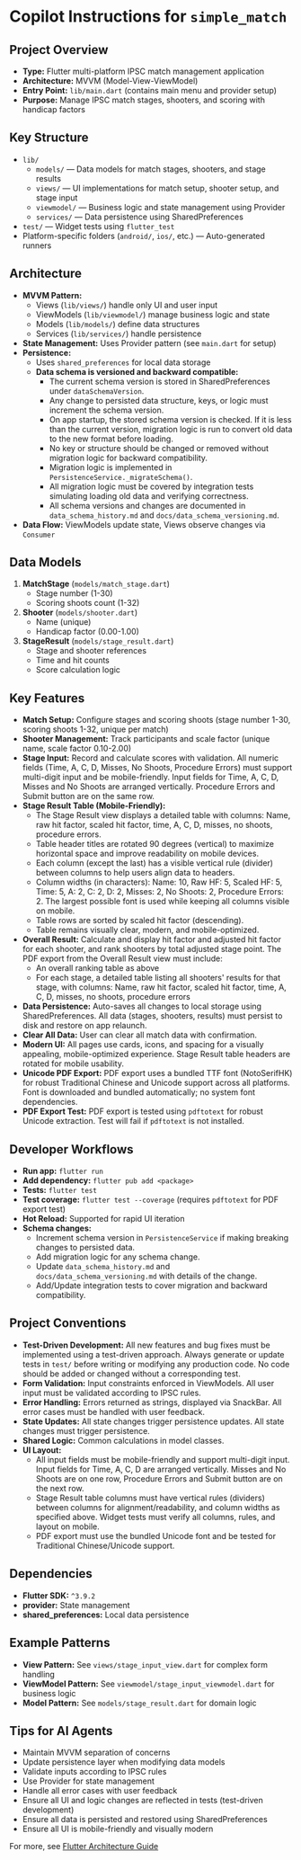 # Copilot Instructions for `simple_match`

## Project Overview
- **Type:** Flutter multi-platform IPSC match management application
- **Architecture:** MVVM (Model-View-ViewModel)
- **Entry Point:** `lib/main.dart` (contains main menu and provider setup)
- **Purpose:** Manage IPSC match stages, shooters, and scoring with handicap factors

## Key Structure
- `lib/`
  - `models/` — Data models for match stages, shooters, and stage results
  - `views/` — UI implementations for match setup, shooter setup, and stage input
  - `viewmodel/` — Business logic and state management using Provider
  - `services/` — Data persistence using SharedPreferences
- `test/` — Widget tests using `flutter_test`
- Platform-specific folders (`android/`, `ios/`, etc.) — Auto-generated runners


## Architecture
- **MVVM Pattern:**
   - Views (`lib/views/`) handle only UI and user input
   - ViewModels (`lib/viewmodel/`) manage business logic and state
   - Models (`lib/models/`) define data structures
   - Services (`lib/services/`) handle persistence
- **State Management:** Uses Provider pattern (see `main.dart` for setup)
- **Persistence:**
   - Uses `shared_preferences` for local data storage
   - **Data schema is versioned and backward compatible:**
      - The current schema version is stored in SharedPreferences under `dataSchemaVersion`.
      - Any change to persisted data structure, keys, or logic must increment the schema version.
      - On app startup, the stored schema version is checked. If it is less than the current version, migration logic is run to convert old data to the new format before loading.
      - No key or structure should be changed or removed without migration logic for backward compatibility.
      - Migration logic is implemented in `PersistenceService._migrateSchema()`.
      - All migration logic must be covered by integration tests simulating loading old data and verifying correctness.
      - All schema versions and changes are documented in `data_schema_history.md` and `docs/data_schema_versioning.md`.
- **Data Flow:** ViewModels update state, Views observe changes via `Consumer`

## Data Models
1. **MatchStage** (`models/match_stage.dart`)
   - Stage number (1-30)
   - Scoring shoots count (1-32)
2. **Shooter** (`models/shooter.dart`)
   - Name (unique)
   - Handicap factor (0.00-1.00)
3. **StageResult** (`models/stage_result.dart`)
   - Stage and shooter references
   - Time and hit counts
   - Score calculation logic




## Key Features
- **Match Setup:** Configure stages and scoring shoots (stage number 1-30, scoring shoots 1-32, unique per match)
- **Shooter Management:** Track participants and scale factor (unique name, scale factor 0.10-2.00)
- **Stage Input:** Record and calculate scores with validation. All numeric fields (Time, A, C, D, Misses, No Shoots, Procedure Errors) must support multi-digit input and be mobile-friendly. Input fields for Time, A, C, D, Misses and No Shoots are arranged vertically. Procedure Errors and Submit button are on the same row.
- **Stage Result Table (Mobile-Friendly):**
   - The Stage Result view displays a detailed table with columns: Name, raw hit factor, scaled hit factor, time, A, C, D, misses, no shoots, procedure errors.
   - Table header titles are rotated 90 degrees (vertical) to maximize horizontal space and improve readability on mobile devices.
   - Each column (except the last) has a visible vertical rule (divider) between columns to help users align data to headers.
   - Column widths (in characters): Name: 10, Raw HF: 5, Scaled HF: 5, Time: 5, A: 2, C: 2, D: 2, Misses: 2, No Shoots: 2, Procedure Errors: 2. The largest possible font is used while keeping all columns visible on mobile.
   - Table rows are sorted by scaled hit factor (descending).
   - Table remains visually clear, modern, and mobile-optimized.
- **Overall Result:** Calculate and display hit factor and adjusted hit factor for each shooter, and rank shooters by total adjusted stage point. The PDF export from the Overall Result view must include:
   - An overall ranking table as above
   - For each stage, a detailed table listing all shooters' results for that stage, with columns: Name, raw hit factor, scaled hit factor, time, A, C, D, misses, no shoots, procedure errors
- **Data Persistence:** Auto-saves all changes to local storage using SharedPreferences. All data (stages, shooters, results) must persist to disk and restore on app relaunch.
- **Clear All Data:** User can clear all match data with confirmation.
- **Modern UI:** All pages use cards, icons, and spacing for a visually appealing, mobile-optimized experience. Stage Result table headers are rotated for mobile usability.
- **Unicode PDF Export:** PDF export uses a bundled TTF font (NotoSerifHK) for robust Traditional Chinese and Unicode support across all platforms. Font is downloaded and bundled automatically; no system font dependencies.
- **PDF Export Test:** PDF export is tested using `pdftotext` for robust Unicode extraction. Test will fail if `pdftotext` is not installed.



## Developer Workflows
- **Run app:** `flutter run`
- **Add dependency:** `flutter pub add <package>`
- **Tests:** `flutter test`
- **Test coverage:** `flutter test --coverage` (requires `pdftotext` for PDF export test)
- **Hot Reload:** Supported for rapid UI iteration
- **Schema changes:**
   - Increment schema version in `PersistenceService` if making breaking changes to persisted data.
   - Add migration logic for any schema change.
   - Update `data_schema_history.md` and `docs/data_schema_versioning.md` with details of the change.
   - Add/Update integration tests to cover migration and backward compatibility.


## Project Conventions
- **Test-Driven Development:** All new features and bug fixes must be implemented using a test-driven approach. Always generate or update tests in `test/` before writing or modifying any production code. No code should be added or changed without a corresponding test.
- **Form Validation:** Input constraints enforced in ViewModels. All user input must be validated according to IPSC rules.
- **Error Handling:** Errors returned as strings, displayed via SnackBar. All error cases must be handled with user feedback.
- **State Updates:** All state changes trigger persistence updates. All state changes must trigger persistence.
- **Shared Logic:** Common calculations in model classes.
- **UI Layout:**
   - All input fields must be mobile-friendly and support multi-digit input. Input fields for Time, A, C, D are arranged vertically. Misses and No Shoots are on one row, Procedure Errors and Submit button are on the next row.
   - Stage Result table columns must have vertical rules (dividers) between columns for alignment/readability, and column widths as specified above. Widget tests must verify all columns, rules, and layout on mobile.
   - PDF export must use the bundled Unicode font and be tested for Traditional Chinese/Unicode support.

## Dependencies
- **Flutter SDK:** `^3.9.2`
- **provider:** State management
- **shared_preferences:** Local data persistence

## Example Patterns
- **View Pattern:** See `views/stage_input_view.dart` for complex form handling
- **ViewModel Pattern:** See `viewmodel/stage_input_viewmodel.dart` for business logic
- **Model Pattern:** See `models/stage_result.dart` for domain logic

## Tips for AI Agents
- Maintain MVVM separation of concerns
- Update persistence layer when modifying data models
- Validate inputs according to IPSC rules
- Use Provider for state management
- Handle all error cases with user feedback
- Ensure all UI and logic changes are reflected in tests (test-driven development)
- Ensure all data is persisted and restored using SharedPreferences
- Ensure all UI is mobile-friendly and visually modern

For more, see [Flutter Architecture Guide](https://docs.flutter.dev/app-architecture/guide)
